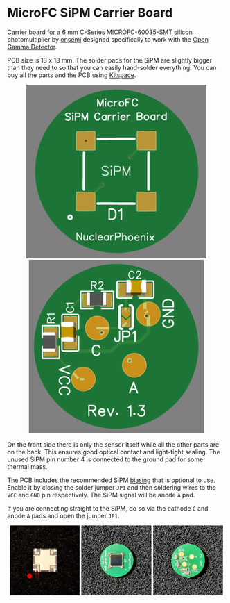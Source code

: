 # MicroFC SiPM Carrier Board

Carrier board for a 6 mm C-Series MICROFC-60035-SMT silicon photomultiplier by [onsemi](https://www.onsemi.com/pdf/datasheet/microc-series-d.pdf) designed specifically to work with the [Open Gamma Detector](https://github.com/Open-Gamma-Project/Open-Gamma-Detector).

PCB size is 18 x 18 mm. The solder pads for the SiPM are slightly bigger than they need to so that you can easily hand-solder everything! You can buy all the parts and the PCB using [Kitspace](https://kitspace.org/boards/github.com/open-gamma-project/MicroFC-SiPM-Carrier-Board/).

<p align="center">
  <img alt="Front Side PCB" title="Front Side PCB" src="docs/sipm1.PNG" height="400px">
  <img alt="Back Side PCB" title="Back Side PCB" src="docs/sipm2.PNG" height="400px">
</p>

On the front side there is only the sensor itself while all the other parts are on the back. This ensures good optical contact and light-tight sealing. The unused SiPM pin number 4 is connected to the ground pad for some thermal mass.

The PCB includes the recommended SiPM [biasing](https://www.onsemi.com/pub/Collateral/AND9782-D.PDF) that is optional to use. Enable it by closing the solder jumper `JP1` and then soldering wires to the `VCC` and `GND` pin respectively. The SiPM signal will be anode `A` pad.

If you are connecting straight to the SiPM, do so via the cathode `C` and anode `A` pads and open the jumper `JP1`.

<p align="center">
  <img alt="SiPM Orientation" title="SiPM Orientation" src="docs/SiPM-orientation.jpg" width="32%">
  <img alt="Top Side Carrier Board" title="Top Side Carrier Board" src="docs/carrier_board1.jpg" width="32%">
  <img alt="Bottom Side Carrier Board w/ components" title="Bottom Side Carrier Board w/ components" src="docs/carrier_board2.jpg" width="32%">
</p>
